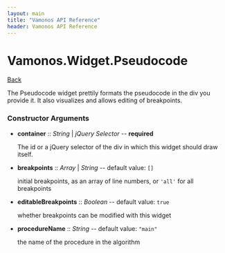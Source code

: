 ```yaml
---
layout: main
title: "Vamonos API Reference"
header: Vamonos API Reference
---
```



Vamonos.Widget.Pseudocode
=========================

[Back](index.html)

The Pseudocode widget prettily formats the pseudocode in the div you provide it. It also visualizes and allows editing of breakpoints.


### Constructor Arguments

 * **container** :: *String* | *jQuery Selector* -- **required**

    The id or a jQuery selector of the div in which this widget should draw itself.



 * **breakpoints** :: *Array* | *String* -- default value: `[]`

    initial breakpoints, as an array of line numbers, or `'all'` for all breakpoints



 * **editableBreakpoints** :: *Boolean* -- default value: `true`

    whether breakpoints can be modified with this widget



 * **procedureName** :: *String* -- default value: `"main"`

    the name of the procedure in the algorithm



